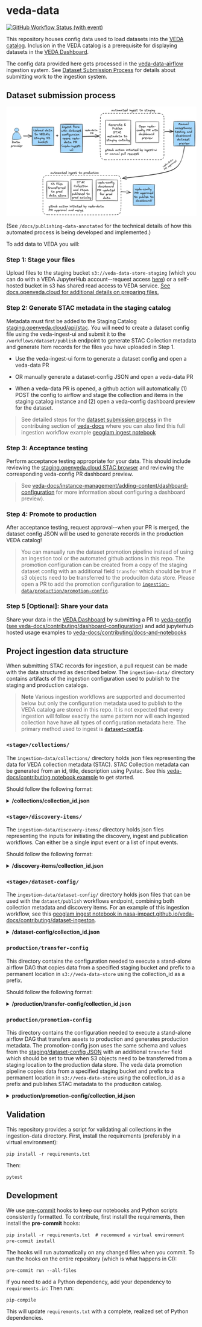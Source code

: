 # veda-data

[![GitHub Workflow Status (with event)](https://img.shields.io/github/actions/workflow/status/nasa-impact/veda-data/ci.yaml?style=for-the-badge&label=CI)](https://github.com/NASA-IMPACT/veda-data/actions/workflows/ci.yaml)

This repository houses config data used to load datasets into the [VEDA catalog](https://nasa-impact.github.io/veda-docs/services/apis.html). Inclusion in the VEDA catalog is a prerequisite for displaying datasets in the [VEDA Dashboard](https://www.earthdata.nasa.gov/dashboard/).

The config data provided here gets processed in the [veda-data-airflow](https://github.com/NASA-IMPACT/veda-data-airflow) ingestion system. See [Dataset Submission Process](#dataset-submission-process) for details about submitting work to the ingestion system.

## Dataset submission process

![veda-data-publication][veda-data-publication]

(See `/docs/publishing-data-annotated` for the technical details of how this automated process is being developed and implemented.)

To add data to VEDA you will:

### Step 1: Stage your files

Upload files to the staging bucket `s3://veda-data-store-staging` (which you can do with a VEDA JupyterHub account--request access [here](https://docs.openveda.cloud/nasa-veda-platform/scientific-computing/#veda-sponsored-jupyterhub-service)) or a self-hosted bucket in s3 has shared read access to VEDA service. [See docs.openveda.cloud for additional details on preparing files.](https://docs.openveda.cloud/instance-management/adding-content/dataset-ingestion/file-preparation.html)

### Step 2: Generate STAC metadata in the staging catalog

Metadata must first be added to the Staging Catalog [staging.openveda.cloud/api/stac](https://staging.openveda.cloud/api/stac). You will need to create a dataset config file using the veda-ingest-ui and submit it to the `/workflows/dataset/publish` endpoint to generate STAC Collection metadata and generate Item records for the files you have uploaded in Step 1.

- Use the veda-ingest-ui form to generate a dataset config and open a veda-data PR

- OR manually generate a dataset-config JSON and open a veda-data PR

- When a veda-data PR is opened, a github action will automatically (1) POST the config to airflow and stage the collection and items in the staging catalog instance and (2) open a veda-config dashboard preview for the dataset.

> See detailed steps for the [dataset submission process](https://docs.openveda.cloud/instance-management/adding-content/dataset-ingestion/) in the contribuing section of [veda-docs](https://nasa-impact.github.io/veda-docs) where you can also find this full ingestion workflow example [geoglam ingest notebook](https://docs.openveda.cloud/instance-management/adding-content/dataset-ingestion/example-template/example-geoglam-ingest.html)

### Step 3: Acceptance testing

Perform acceptance testing appropriate for your data. This should include reviewing the [staging.openveda.cloud STAC browser](https://staging.openveda.cloud) and reviewing the corresponding veda-config PR dashboard preview.

> See [veda-docs/instance-management/adding-content/dashboard-configuration](https://docs.openveda.cloud/instance-management/adding-content/dashboard-configuration/dataset-configuration.html) for more information about configuring a dashboard preview).

### Step 4: Promote to production

After acceptance testing, request approval--when your PR is merged, the dataset config JSON will be used to generate records in the production VEDA catalog!

> You can manually run the dataset promotion pipeline instead of using an ingestion tool or the automated github actions in this repo. The promotion configuration can be created from a copy of the staging dataset config with an additional field `transfer` which should be true if s3 objects need to be transferred to the produciton data store. Please open a PR to add the promotion configuration to [`ingestion-data/production/promotion-config`](#productionpromotion-config).

### Step 5 [Optional]: Share your data

Share your data in the [VEDA Dashboard](https://www.earthdata.nasa.gov/dashboard/) by submitting a PR to [veda-config](https://github.com/NASA-IMPACT/veda-config) ([see veda-docs/contributing/dashboard-configuration](https://nasa-impact.github.io/veda-docs/contributing/dashboard-configuration/dataset-configuration.html)) and add jupyterhub hosted usage examples to [veda-docs/contributing/docs-and-notebooks](https://nasa-impact.github.io/veda-docs/contributing/docs-and-notebooks.html)

## Project ingestion data structure

When submitting STAC records for ingestion, a pull request can be made with the data structured as described below. The `ingestion-data/` directory contains artifacts of the ingestion configuration used to publish to the staging and production catalogs.

> **Note**
Various ingestion workflows are supported and documented below but only the configuration metadata used to publish to the VEDA catalog are stored in this repo. It is not expected that every ingestion will follow exactly the same pattern nor will each ingested collection have have all types of configuration metadata here. The primary method used to ingest is [**`dataset-config`**](#stagedataset-config).

### `<stage>/collections/`

The `ingestion-data/collections/` directory holds json files representing the data for VEDA collection metadata (STAC). STAC Collection metadata can be generated from an id, title, description using Pystac. See this [veda-docs/contributing notebook example](https://nasa-impact.github.io/veda-docs/notebooks/veda-operations/stac-collection-creation.html) to get started.

Should follow the following format:

<details>
  <summary><b>/collections/collection_id.json</b></summary>

```json
{
    "id": "<collection-id>",
    "type": "Collection",
    "links":[
    ],
    "title":"<collection-title>",
    "description": "<collection-description>",
    "extent":{
        "spatial":{
            "bbox":[
                [
                    "<min-longitude>",
                    "<min-latitude>",
                    "<max-longitude>",
                    "<max-latitude>",
                ]
            ]
        },
        "temporal":{
            "interval":[
                [
                    "<start-date>",
                    "<end-date>",
                ]
            ]
        }
    },
    "license":"MIT",
    "stac_extensions": [
        "https://stac-extensions.github.io/render/v1.0.0/schema.json",
        "https://stac-extensions.github.io/item-assets/v1.0.0/schema.json"
    ],
    "stac_version": "1.0.0",
    "license": "CC0-1.0",
    "dashboard:is_periodic": "<true/false>",
    "dashboard:time_density": "<month/>day/year>",
    "item_assets": {
        "cog_default": {
            "type": "image/tiff; application=geotiff; profile=cloud-optimized",
            "roles": [
                "data",
                "layer"
            ],
            "title": "Default COG Layer",
            "description": "Cloud optimized default layer to display on map"
        }
    },
    "providers": [
        {
            "name": "NASA VEDA",
            "url": "https://www.earthdata.nasa.gov/dashboard/",
            "roles": [
                "host"
            ]
        }
    ],
    "renders": {
        "dashboard": {
            "colormap_name": "<colormap_name>",
            "rescale": [
                [
                    "<min_rescale>",
                    "<max_rescale>"
                ]
            ],
            "nodata": "nan",
            "assets": [
                "cog_default"
            ],
            "title": "VEDA Dashboard Render Parameters"
        }
    }
}

```

</details>

### `<stage>/discovery-items/`

The `ingestion-data/discovery-items/` directory holds json files representing the inputs for initiating the discovery, ingest and publication workflows.
Can either be a single input event or a list of input events.

Should follow the following format:

<details>
  <summary><b>/discovery-items/collection_id.json</b></summary>

```json
{
    "collection": "<collection-id>",

    ## for s3 discovery
    "prefix": "<s3-key-prefix>",
    "bucket": "<s3-bucket>",
    "filename_regex": "<filename-regex>",
    "datetime_range": "<month/day/year>",

    ### misc
    "dry_run": "<true/false>"
}
```

</details>

### `<stage>/dataset-config/`

The `ingestion-data/dataset-config/` directory holds json files that can be used with the `dataset/publish` workflows endpoint, combining both collection metadata and discovery items. For an example of this ingestion workflow, see this [geoglam ingest notebook in nasa-impact.github.io/veda-docs/contributing/dataset-ingeston](https://nasa-impact.github.io/veda-docs/contributing/dataset-ingestion/example-template/example-geoglam-ingest.html).

<details>
  <summary><b>/dataset-config/collection_id.json</b></summary>

```json
{
    "collection": "<collection-id>",
    "title": "<collection-title>",
    "description": "<collection-description>",
    "type": "cog",
    "spatial_extent": {
        "xmin": -180,
        "ymin": 90,
        "xmax": -90,
        "ymax": 180
    },
    "temporal_extent": {
        "startdate": "<start-date>",
        "enddate": "<end-date>"
    },
    "license": "CC0-1.0",
    "is_periodic": false,
    "time_density": null,
    "stac_version": "1.0.0",
    "discovery_items": [
        {
            "prefix": "<prefix>",
            "bucket": "<bucket>",
            "filename_regex": "<regexß>",
            "discovery": "s3",
            "upload": false
        }
    ]
}

```

</details>

### `production/transfer-config`

This directory contains the configuration needed to execute a stand-alone airflow DAG that copies data from a specified staging bucket and prefix to a permanent location in `s3://veda-data-store` using the collection_id as a prefix.

Should follow the following format:

<details>
  <summary><b>/production/transfer-config/collection_id.json</b></summary>

```json
{
    "collection": "<collection-id>",

    ## the location of the staged files
    "origin_bucket": "<s3-bucket>",
    "origin_prefix": "<s3-key-prefix>",
    "bucket": "<s3-bucket>",
    "filename_regex": "<filename-regex>",

    ### misc
    "dry_run": "<true/false>"
}
```

</details>

### `production/promotion-config`

This directory contains the configuration needed to execute a stand-alone airflow DAG that transfers assets to production and generates production metadata. The promotion-config json uses the same schema and values from the [staging/dataset-config JSON](#stagedataset-config) with an additional `transfer` field which should be set to true when S3 objects need to be transferred from a staging location to the production data store. The veda data promotion pipeline copies data from a specified staging bucket and prefix to a permanent location in `s3://veda-data-store` using the collection_id as a prefix and publishes STAC metadata to the produciton catalog.

<details>
  <summary><b>production/promotion-config/collection_id.json</b></summary>

```json
{
    "transfer": true,
    "collection": "<collection-id>",
    "title": "<collection-title>",
    "description": "<collection-description>",
    "type": "cog",
    "spatial_extent": {
        "xmin": -180,
        "ymin": 90,
        "xmax": -90,
        "ymax": 180
    },
    "temporal_extent": {
        "startdate": "<start-date>",
        "enddate": "<end-date>"
    },
    "license": "CC0-1.0",
    "is_periodic": false,
    "time_density": null,
    "stac_version": "1.0.0",
    "discovery_items": [
        {
            "prefix": "<prefix>",
            "bucket": "<bucket>",
            "filename_regex": "<regexß>",
            "discovery": "s3",
            "upload": false
        }
    ]
}

```

</details>

## Validation

This repository provides a script for validating all collections in the ingestion-data directory.
First, install the requirements (preferably in a virtual environment):

```shell
pip install -r requirements.txt
```

Then:

```shell
pytest
```

## Development

We use [pre-commit](https://pre-commit.com/) hooks to keep our notebooks and Python scripts consistently formatted.
To contribute, first install the requirements, then install the **pre-commit** hooks:

```shell
pip install -r requirements.txt  # recommend a virtual environment
pre-commit install
```

The hooks will run automatically on any changed files when you commit.
To run the hooks on the entire repository (which is what happens in CI):

```shell
pre-commit run --all-files
```

If you need to add a Python dependency, add your dependency to `requirements.in`:
Then run:

```shell
pip-compile
```

This will update `requirements.txt` with a complete, realized set of Python dependencies.

[veda-data-publication]: ./docs/publishing-data.excalidraw.png
